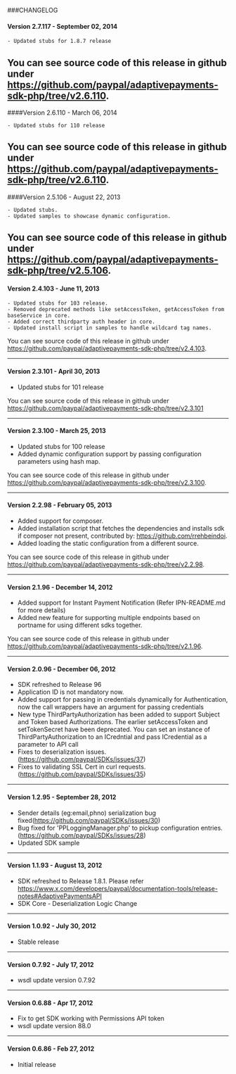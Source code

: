 ###CHANGELOG
#### Version 2.7.117 - September 02, 2014
 
	- Updated stubs for 1.8.7 release 
	
You can see source code of this release in github under https://github.com/paypal/adaptivepayments-sdk-php/tree/v2.6.110.
--------------------------------------------------------------------------------------------------

####Version 2.6.110 - March 06, 2014
 
	- Updated stubs for 110 release 
	
You can see source code of this release in github under https://github.com/paypal/adaptivepayments-sdk-php/tree/v2.6.110.
--------------------------------------------------------------------------------------------------

####Version 2.5.106 - August 22, 2013
 
	- Updated stubs.
	- Updated samples to showcase dynamic configuration. 
	
You can see source code of this release in github under https://github.com/paypal/adaptivepayments-sdk-php/tree/v2.5.106.
--------------------------------------------------------------------------------------------------

#### Version 2.4.103 - June 11, 2013
 
	- Updated stubs for 103 release.
	- Removed deprecated methods like setAccessToken, getAccessToken from baseService in core.
    - Added correct thirdparty auth header in core.
	- Updated install script in samples to handle wildcard tag names. 
	
You can see source code of this release in github under https://github.com/paypal/adaptivepayments-sdk-php/tree/v2.4.103.

--------------------------------------------------------------------------------------------------

#### Version 2.3.101 - April 30, 2013

   - Updated stubs for 101 release

You can see source code of this release in github under https://github.com/paypal/adaptivepayments-sdk-php/tree/v2.3.101

--------------------------------------------------------------------------------------------------

#### Version 2.3.100 - March 25, 2013
 
   - Updated stubs for 100 release
   - Added dynamic configuration support by passing configuration parameters using hash map.
	
You can see source code of this release in github under https://github.com/paypal/adaptivepayments-sdk-php/tree/v2.3.100.

--------------------------------------------------------------------------------------------------

#### Version 2.2.98 - February 05, 2013
 
   - Added support for composer.
   - Added installation script that fetches the dependencies and installs sdk if composer not present, contributed by: https://github.com/rrehbeindoi.
   - Added loading the static configuration from a different source.
	
You can see source code of this release in github under https://github.com/paypal/adaptivepayments-sdk-php/tree/v2.2.98.

--------------------------------------------------------------------------------------------------

#### Version 2.1.96 - December 14, 2012
 
   - Added support for Instant Payment Notification (Refer IPN-README.md for more details)
   - Added new feature for supporting multiple endpoints based on portname for using different sdks together.
	
You can see source code of this release in github under https://github.com/paypal/adaptivepayments-sdk-php/tree/v2.1.96.

--------------------------------------------------------------------------------------------------

#### Version 2.0.96 - December 06, 2012
 
   - SDK refreshed to Release 96
   - Application ID is not mandatory now.
   - Added support for passing in credentials dynamically for Authentication, now the call 
     wrappers have an argument for passing credentials
   - New type ThirdPartyAuthorization has been added to support Subject and Token based Authorizations. The earlier
     setAccessToken and setTokenSecret have been deprecated. You can set an instance of ThirdPartyAuthorization to an 
     ICredntial and pass ICredential as a parameter to  API call
   - Fixes to deserialization issues.(https://github.com/paypal/SDKs/issues/37) 
   - Fixes to validating SSL Cert in curl requests.(https://github.com/paypal/SDKs/issues/35) 
	
--------------------------------------------------------------------------------------------------

#### Version 1.2.95 - September 28, 2012
 
   - Sender details (eg:email,phno) serialization bug fixed(https://github.com/paypal/SDKs/issues/30)
   - Bug fixed for 'PPLoggingManager.php' to pickup configuration entries.(https://github.com/paypal/SDKs/issues/28)
   - Updated SDK sample
	
--------------------------------------------------------------------------------------------------

#### Version 1.1.93 - August 13, 2012
 
   - SDK refreshed to Release 1.8.1. Please refer https://www.x.com/developers/paypal/documentation-tools/release-notes#AdaptivePaymentsAPI
   - SDK Core - Deserialization Logic Change

--------------------------------------------------------------------------------------------------

#### Version 1.0.92 - July 30, 2012
 
   - Stable release

-------------------------------------------------------------------------------------------------

#### Version 0.7.92 - July 17, 2012 

   - wsdl update version 0.7.92

-------------------------------------------------------------------------------------------------
	
#### Version 0.6.88 - Apr 17, 2012

   - Fix to get SDK working with Permissions API token
   - wsdl update version 88.0

-------------------------------------------------------------------------------------------------------

#### Version 0.6.86  - Feb 27, 2012

   - Initial release